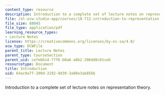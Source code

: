 ```yaml
---
content_type: resource
description: Introduction to a complete set of lecture notes on representation theory.
file: /ol-ocw-studio-app/courses/18-712-introduction-to-representation-theory-fall-2010/64ac0a7f209d31929d393a80e3ab85bb_MIT18_712F10_intro.pdf
file_size: 88045
file_type: application/pdf
learning_resource_types:
- Lecture Notes
license: https://creativecommons.org/licenses/by-nc-sa/4.0/
ocw_type: OCWFile
parent_title: Lecture Notes
parent_type: CourseSection
parent_uid: cefebb14-77f6-b0a6-a0b2-206dd0c01ceb
resourcetype: Document
title: Introduction
uid: 64ac0a7f-209d-3192-9d39-3a80e3ab85bb
---
```

Introduction to a complete set of lecture notes on representation theory.